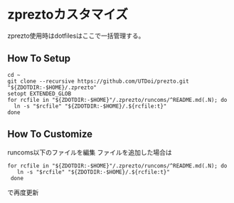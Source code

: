 # zpreztoカスタマイズ
  zprezto使用時はdotfilesはここで一括管理する。
  
  ## How To Setup
  
  ```
  cd ~
  git clone --recursive https://github.com/UTDoi/prezto.git "${ZDOTDIR:-$HOME}/.zprezto"
  setopt EXTENDED_GLOB
  for rcfile in "${ZDOTDIR:-$HOME}"/.zprezto/runcoms/^README.md(.N); do
    ln -s "$rcfile" "${ZDOTDIR:-$HOME}/.${rcfile:t}"
  done
```

 ## How To Customize 
 
 runcoms以下のファイルを編集
 ファイルを追加した場合は
 ```
 for rcfile in "${ZDOTDIR:-$HOME}"/.zprezto/runcoms/^README.md(.N); do
    ln -s "$rcfile" "${ZDOTDIR:-$HOME}/.${rcfile:t}"
  done
 ```
 で再度更新
